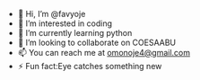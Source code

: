 - 👋 Hi, I’m @favyoje
- 👀 I’m interested in coding
- 🌱 I’m currently learning python
- 💞️ I’m looking to collaborate on COESAABU
- 📫 You can reach me at omonoje4@gmail.com  
- ⚡ Fun fact:Eye catches something new
<!---
favyoje/favyoje is a ✨ special ✨ repository because its `README.md` (this file) appears on your GitHub profile.
You can click the Preview link to take a look at your changes.
-
